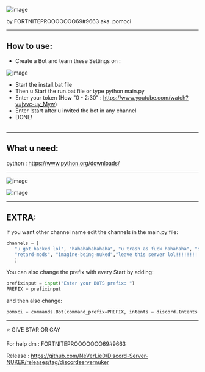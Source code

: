![image](https://user-images.githubusercontent.com/103531974/178294847-c10002a9-e30d-459b-b2d4-0ff2d7c27c92.png)

                                                                                                                                                   
by FORTNITEPROOOOOOO69#9663 aka. pomoci

--------------------------------------------------------------------------------------------------------------------------------------------

## How to use:
  - Create a Bot and tearn these Settings on :
  
  
  ![image](https://user-images.githubusercontent.com/103531974/178571775-5a315922-0c35-4672-9723-0630a584fb8e.png)

  

  
  - Start the install.bat file
  - Then u Start the run.bat file or type python main.py
  - Enter your token (How "0 - 2:30" : https://www.youtube.com/watch?v=jvvc-uy_Myw)
  - Enter !start after u invited the bot in any channel
  - DONE!
                                                                            
--------------------------------------------------------------------------------------------------------------------------------------------                                                                            
 
 ## What u need:
 
 python : https://www.python.org/downloads/
 
 --------------------------------------------------------------------------------------------------------------------------------------------
 
 ![image](https://user-images.githubusercontent.com/103531974/178574530-56da3307-ea9c-44c5-8c74-3af0be70c321.png)

 ![image](https://user-images.githubusercontent.com/103531974/178574474-6f8e68f6-03ea-4d3d-b161-08affa22c4e2.png)

 --------------------------------------------------------------------------------------------------------------------------------------------
 ## EXTRA:
 
 
 If you want other channel name edit the channels in the main.py file:
 
 ```python
 channels = [
    "u got hacked lol", "hahahahahahaha", "u trash as fuck hahahaha", "shit owner", "EZ", "POMOCI HAHAHAH", "SHIT SERVER","FUCK ALL OF YOU",
    "retard-mods", "imagine-being-nuked","leave this server lol!!!!!!!!!!!", "got niggered", "monkey", "BIG BLACK MONKE BOY NUKE", "GET RACT BY DART GOBLINS"
    ]
 ```
 
 You can also change the prefix with every Start by adding:
 
 
 ```python
 prefixinput = input("Enter your BOTS prefix: ")
 PREFIX = prefixinput
 ```
 and then also change:
 
 ```python
 pomoci = commands.Bot(command_prefix=PREFIX, intents = discord.Intents.all())
 ```
 
 --------------------------------------------------------------------------------------------------------------------------------------------
 
 ⭐ GIVE STAR OR GAY
 
 For help dm : FORTNITEPROOOOOOO69#9663
 
 Release : https://github.com/NeVerLie0/Discord-Server-NUKER/releases/tag/discordservernuker
 
 
 
 
